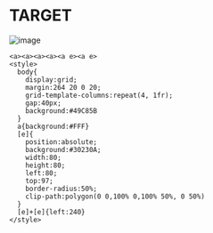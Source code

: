 # TARGET

![image](https://github.com/user-attachments/assets/12755771-0456-4c21-88be-c586eea59221)

```
<a><a><a><a><a e><a e>
<style>
  body{
    display:grid;
    margin:264 20 0 20;
    grid-template-columns:repeat(4, 1fr);
    gap:40px;
    background:#49C85B
  }
  a{background:#FFF}
  [e]{
    position:absolute;
    background:#30230A;
    width:80;
    height:80;
    left:80;
    top:97;
    border-radius:50%;
    clip-path:polygon(0 0,100% 0,100% 50%, 0 50%)
  }
  [e]+[e]{left:240}
</style>
```
